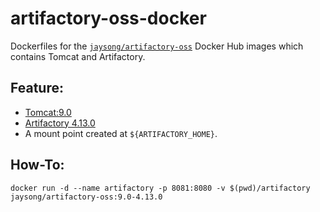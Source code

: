 # artifactory-oss-docker

Dockerfiles for the [`jaysong/artifactory-oss`](https://hub.docker.com/r/jaysong/artifactory-oss/)
Docker Hub images which contains Tomcat and Artifactory.

## Feature:

- [Tomcat:9.0](https://hub.docker.com/_/tomcat/)
- [Artifactory 4.13.0](https://bintray.com/jfrog/artifactory/jfrog-artifactory-oss-zip)
- A mount point created at `${ARTIFACTORY_HOME}`.

## How-To:
```
docker run -d --name artifactory -p 8081:8080 -v $(pwd)/artifactory jaysong/artifactory-oss:9.0-4.13.0
```
